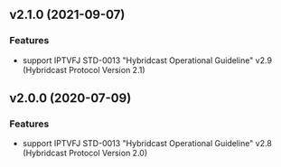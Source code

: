 ## v2.1.0 (2021-09-07)

### Features

* support IPTVFJ STD-0013 "Hybridcast Operational Guideline" v2.9 (Hybridcast Protocol Version 2.1)

## v2.0.0 (2020-07-09)

### Features

* support IPTVFJ STD-0013 "Hybridcast Operational Guideline" v2.8 (Hybridcast Protocol Version 2.0)
